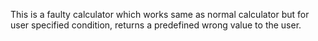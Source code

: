 This is a faulty calculator which works same as normal calculator but for user specified condition, returns a predefined wrong value to the user.  